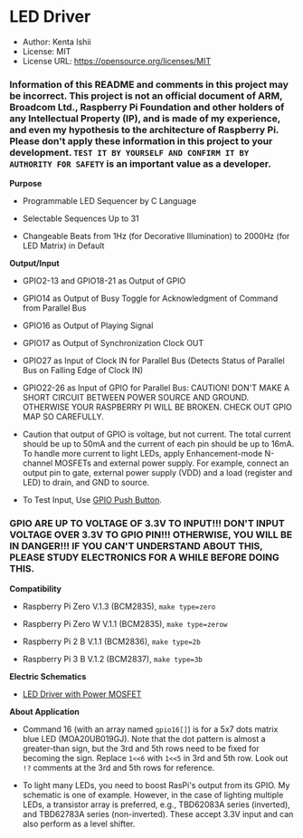 # LED Driver

* Author: Kenta Ishii
* License: MIT
* License URL: https://opensource.org/licenses/MIT

### Information of this README and comments in this project may be incorrect. This project is not an official document of ARM, Broadcom Ltd., Raspberry Pi Foundation and other holders of any Intellectual Property (IP), and is made of my experience, and even my hypothesis to the architecture of Raspberry Pi. Please don't apply these information in this project to your development. `TEST IT BY YOURSELF AND CONFIRM IT BY AUTHORITY FOR SAFETY` is an important value as a developer.

**Purpose**

* Programmable LED Sequencer by C Language

* Selectable Sequences Up to 31

* Changeable Beats from 1Hz (for Decorative Illumination) to 2000Hz (for LED Matrix) in Default

**Output/Input**

* GPIO2-13 and GPIO18-21 as Output of GPIO

* GPIO14 as Output of Busy Toggle for Acknowledgment of Command from Parallel Bus

* GPIO16 as Output of Playing Signal

* GPIO17 as Output of Synchronization Clock OUT

* GPIO27 as Input of Clock IN for Parallel Bus (Detects Status of Parallel Bus on Falling Edge of Clock IN)

* GPIO22-26 as Input of GPIO for Parallel Bus: CAUTION! DON'T MAKE A SHORT CIRCUIT BETWEEN POWER SOURCE AND GROUND. OTHERWISE YOUR RASPBERRY PI WILL BE BROKEN. CHECK OUT GPIO MAP SO CAREFULLY.

* Caution that output of GPIO is voltage, but not current. The total current should be up to 50mA and the current of each pin should be up to 16mA. To handle more current to light LEDs, apply Enhancement-mode N-channel MOSFETs and external power supply. For example, connect an output pin to gate, external power supply (VDD) and a load (register and LED) to drain, and GND to source.

* To Test Input, Use [GPIO Push Button](https://github.com/JimmyKenMerchant/Python_Codes).

### GPIO ARE UP TO VOLTAGE OF 3.3V TO INPUT!!! DON'T INPUT VOLTAGE OVER 3.3V TO GPIO PIN!!! OTHERWISE, YOU WILL BE IN DANGER!!! IF YOU CAN'T UNDERSTAND ABOUT THIS, PLEASE STUDY ELECTRONICS FOR A WHILE BEFORE DOING THIS.

**Compatibility**

* Raspberry Pi Zero V.1.3 (BCM2835), `make type=zero`

* Raspberry Pi Zero W V.1.1 (BCM2835), `make type=zerow`

* Raspberry Pi 2 B V.1.1 (BCM2836), `make type=2b`

* Raspberry Pi 3 B V.1.2 (BCM2837), `make type=3b`

**Electric Schematics**

* [LED Driver with Power MOSFET](../schematics/led_driver_mosfet.pdf)

**About Application**

* Command 16 (with an array named `gpio16[]`) is for a 5x7 dots matrix blue LED (MOA20UB019GJ). Note that the dot pattern is almost a greater-than sign, but the 3rd and 5th rows need to be fixed for becoming the sign. Replace `1<<6` with `1<<5` in 3rd and 5th row. Look out `!?` comments at the 3rd and 5th rows for reference.

* To light many LEDs, you need to boost RasPi's output from its GPIO. My schematic is one of example. However, in the case of lighting multiple LEDs, a transistor array is preferred, e.g., TBD62083A series (inverted), and TBD62783A series (non-inverted). These accept 3.3V input and can also perform as a level shifter.

